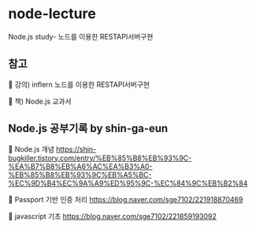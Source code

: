 # node-lecture
Node.js study- 노드를 이용한 RESTAPI서버구현

## 참고
📘 강의) inflern 노드를 이용한 RESTAPI서버구현

📘 책) Node.js 교과서

## Node.js 공부기록 by shin-ga-eun

📗 Node.js 개념 https://shin-bugkiller.tistory.com/entry/%EB%85%B8%EB%93%9C-%EA%B7%B8%EB%A6%AC%EA%B3%A0-%EB%85%B8%EB%93%9C%EB%A5%BC-%EC%9D%B4%EC%9A%A9%ED%95%9C-%EC%84%9C%EB%B2%84

📗 Passport 기반 인증 처리 https://blog.naver.com/sge7102/221918870469

📗 javascript 기초 https://blog.naver.com/sge7102/221859193092

